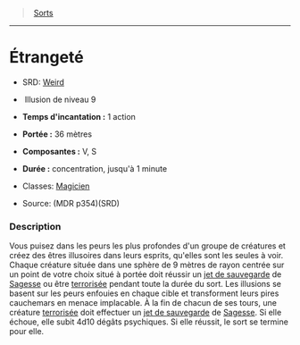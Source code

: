 ﻿---
!SpellHD
Level: 9
Type: Illusion
CastingTime: 1 action
Range: 36 mètres
Components: V, S
Duration: concentration, jusqu'à 1 minute
Classes: '[Magicien](hd_wizard.md)'
Id: spells_hd.md#Étrangeté
ParentLink: spells_hd.md#sorts
Name: Étrangeté
ParentName: Sorts
NameLevel: 1
AltName: '[Weird](srd_spells_weird.md)'
Source: (MDR p354)(SRD)
---
> [Sorts](hd_spells.md)

---

# Étrangeté

- SRD: [Weird](srd_spells_weird.md)

-  Illusion de niveau 9

- **Temps d'incantation :** 1 action

- **Portée :** 36 mètres

- **Composantes :** V, S

- **Durée :** concentration, jusqu'à 1 minute

- Classes: [Magicien](hd_wizard.md)

- Source: (MDR p354)(SRD)

### Description

Vous puisez dans les peurs les plus profondes d'un groupe de créatures et créez des êtres illusoires dans leurs esprits, qu'elles sont les seules à voir. Chaque créature située dans une sphère de 9 mètres de rayon centrée sur un point de votre choix situé à portée doit réussir un [jet de sauvegarde](hd_abilities_jets_de_sauvegarde.md) de [Sagesse](hd_abilities_wisdom.md) ou être [terrorisée](hd_conditions_terrorise.md) pendant toute la durée du sort. Les illusions se basent sur les peurs enfouies en chaque cible et transforment leurs pires cauchemars en menace implacable. À la fin de chacun de ses tours, une créature [terrorisée](hd_conditions_terrorise.md) doit effectuer un [jet de sauvegarde](hd_abilities_jets_de_sauvegarde.md) de [Sagesse](hd_abilities_wisdom.md). Si elle échoue, elle subit 4d10 dégâts psychiques. Si elle réussit, le sort se termine pour elle.

